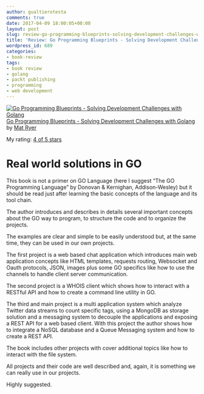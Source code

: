 ```yaml
---
author: gualtierotesta
comments: true
date: 2017-04-09 18:00:05+00:00
layout: post
slug: review-go-programming-blueprints-solving-development-challenges-with-golang
title: 'Review: Go Programming Blueprints - Solving Development Challenges with Golang'
wordpress_id: 689
categories:
- book-review
tags:
- book review
- golang
- packt publishing
- programming
- web development
---
```


[![Go Programming Blueprints - Solving Development Challenges with Golang](http://images.gr-assets.com/books/1442621930m/24880488.jpg)](http://www.goodreads.com/book/show/24880488)
[Go Programming Blueprints - Solving Development Challenges with Golang](http://www.goodreads.com/book/show/24880488) by [Mat Ryer](http://www.goodreads.com/author/show/13479862)

My rating: [4 of 5 stars](http://www.goodreads.com/review/show/1964914459)

# Real world solutions in GO

This book is not a primer on GO Language (here I suggest “The GO Programming Language” by Donovan & Kernighan, Addison-Wesley) but it should be read just after learning the basic concepts of the language and its tool chain.

The author introduces and describes in details several important concepts about the GO way to program, to structure the code and to organize the projects.

The examples are clear and simple to be easily understood but, at the same time, they can be used in our own projects.

The first project is a web based chat application which introduces main web application concepts like HTML templates, requests routing, Websocket and Oauth protocols, JSON, images plus some GO specifics like how to use the channels to handle client server communication.

The second project is a WHOIS client which shows how to interact with a RESTful API and how to create a command line utility in GO.

The third and main project is a multi application system which analyze Twitter data streams to count specific tags, using a MongoDB as storage solution and a messaging system to decouple the applications and exposing a REST API for a web based client. With this project the author shows how to integrate a NoSQL database and a Queue Messaging system and how to create a REST API.

The book includes other projects with cover additional topics like how to interact with the file system.

All projects and their code are well described and, again, it is something we can really use in our projects.

Highly suggested.